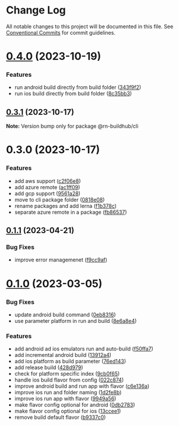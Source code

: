 # Change Log

All notable changes to this project will be documented in this file.
See [Conventional Commits](https://conventionalcommits.org) for commit guidelines.

# [0.4.0](https://github.com/xtreamsrl/react-native-build-hub/compare/v0.3.1...v0.4.0) (2023-10-19)


### Features

* run android build directly from build folder ([343f9f2](https://github.com/xtreamsrl/react-native-build-hub/commit/343f9f214da767c4e00e5f8bf08b6ec56b3391e7))
* run ios build directly from build folder ([8c35bb3](https://github.com/xtreamsrl/react-native-build-hub/commit/8c35bb3a83336276a820835883eeef2423e1cfb9))





## [0.3.1](https://github.com/xtreamsrl/react-native-build-hub/compare/v0.3.0...v0.3.1) (2023-10-17)

**Note:** Version bump only for package @rn-buildhub/cli





# 0.3.0 (2023-10-17)


### Features

* add aws support ([c2f06e8](https://github.com/xtreamsrl/react-native-build-hub/commit/c2f06e816dea74e9194d9d9f85e6f02884807ca0))
* add azure remote ([ac1ff09](https://github.com/xtreamsrl/react-native-build-hub/commit/ac1ff09109ed164df2f99c8715d6b5d17950ed73))
* add gcp support ([9561a28](https://github.com/xtreamsrl/react-native-build-hub/commit/9561a280493301dfa2f31ca86e2967329beb0e5a))
* move to cli package folder ([0818e08](https://github.com/xtreamsrl/react-native-build-hub/commit/0818e0821eab12de59ddc583925672d81ea2b337))
* rename packages and add lerna ([f1b378c](https://github.com/xtreamsrl/react-native-build-hub/commit/f1b378c5c2dbdf27649779c15748281f3853ce21))
* separate azure remote in a package ([fb86537](https://github.com/xtreamsrl/react-native-build-hub/commit/fb86537aa33c6eeccc6c10818570d5a657eb0ab2))





## [0.1.1](https://github.com/xtreamsrl/react-native-incremental-cli/compare/v0.1.0...v0.1.1) (2023-04-21)


### Bug Fixes

* improve error managemenet ([f9cc9af](https://github.com/xtreamsrl/react-native-incremental-cli/commit/f9cc9af7e3becdd156f80d48293e44d09bb6aeda))



# [0.1.0](https://github.com/xtreamsrl/react-native-incremental-cli/compare/f50ffa7be9356f5430e4a760a07ef76d2fe41773...v0.1.0) (2023-03-05)


### Bug Fixes

* update android build command ([0eb8316](https://github.com/xtreamsrl/react-native-incremental-cli/commit/0eb8316c65d8f2731368de87fc948f80fb8fc8db))
* use parameter platform in run and build ([8e6a8e4](https://github.com/xtreamsrl/react-native-incremental-cli/commit/8e6a8e4dafc344671682178cee6daa1fcda675d6))


### Features

* add android ad ios emulators run and auto-build ([f50ffa7](https://github.com/xtreamsrl/react-native-incremental-cli/commit/f50ffa7be9356f5430e4a760a07ef76d2fe41773))
* add incremental android build ([13912a4](https://github.com/xtreamsrl/react-native-incremental-cli/commit/13912a40655e0e2ce457372eb3350a0f6b000e55))
* add ios platform as build parameter ([76ed143](https://github.com/xtreamsrl/react-native-incremental-cli/commit/76ed143860566f43ffab7796cd5cbabc3c088fad))
* add release build ([428d979](https://github.com/xtreamsrl/react-native-incremental-cli/commit/428d9793f3a336195be2b3ef9a30ba1834fcbcf4))
* check for platform specific index ([9cb0f65](https://github.com/xtreamsrl/react-native-incremental-cli/commit/9cb0f6528e4903bcf14c1a75014ea410bbfca520))
* handle ios build flavor from config ([022c874](https://github.com/xtreamsrl/react-native-incremental-cli/commit/022c8748970704b1683ac8c0aac0ca885904f755))
* improve android build and run app with flavor ([c6e136a](https://github.com/xtreamsrl/react-native-incremental-cli/commit/c6e136a4711ce22c29e335f7a35683a54e47e14d))
* improve ios run and folder naming ([1d2fe8b](https://github.com/xtreamsrl/react-native-incremental-cli/commit/1d2fe8b8faaad28e36ce5caaf05ae10edfc4fec8))
* improve ios run app with flavor ([9949a56](https://github.com/xtreamsrl/react-native-incremental-cli/commit/9949a5612ac53625ae0793ca070f364d90c58728))
* make flavor config optional for android ([0db2783](https://github.com/xtreamsrl/react-native-incremental-cli/commit/0db2783b66da613eff8e145f8b621f3e2e1fac50))
* make flavor config optional for ios ([13ccee1](https://github.com/xtreamsrl/react-native-incremental-cli/commit/13ccee14fa42d66b788b0f1f79390ad33b144189))
* remove build default flavor ([b9337c0](https://github.com/xtreamsrl/react-native-incremental-cli/commit/b9337c0b0b42312c4e391d74a27ab2414714b30a))
